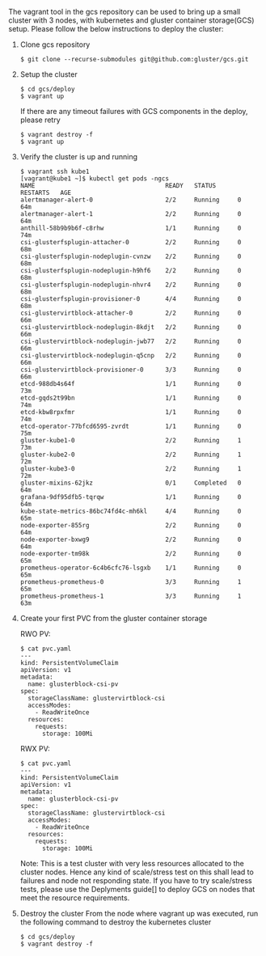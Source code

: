 The vagrant tool in the gcs repository can be used to bring up a small cluster with 3 nodes, with kubernetes and gluster container storage(GCS) setup. Please follow the below instructions to deploy the cluster:

1. Clone gcs repository
   ```
   $ git clone --recurse-submodules git@github.com:gluster/gcs.git
   ```

2. Setup the cluster
   ```
   $ cd gcs/deploy
   $ vagrant up
   ```

   If there are any timeout failures with GCS components in the deploy, please retry
   ``` 
   $ vagrant destroy -f
   $ vagrant up
   ```

3. Verify the cluster is up and running
   ``` 
   $ vagrant ssh kube1
   [vagrant@kube1 ~]$ kubectl get pods -ngcs
   NAME                                    READY   STATUS      RESTARTS   AGE
   alertmanager-alert-0                    2/2     Running     0          64m
   alertmanager-alert-1                    2/2     Running     0          64m
   anthill-58b9b9b6f-c8rhw                 1/1     Running     0          74m
   csi-glusterfsplugin-attacher-0          2/2     Running     0          68m
   csi-glusterfsplugin-nodeplugin-cvnzw    2/2     Running     0          68m
   csi-glusterfsplugin-nodeplugin-h9hf6    2/2     Running     0          68m
   csi-glusterfsplugin-nodeplugin-nhvr4    2/2     Running     0          68m
   csi-glusterfsplugin-provisioner-0       4/4     Running     0          68m
   csi-glustervirtblock-attacher-0         2/2     Running     0          66m
   csi-glustervirtblock-nodeplugin-8kdjt   2/2     Running     0          66m
   csi-glustervirtblock-nodeplugin-jwb77   2/2     Running     0          66m
   csi-glustervirtblock-nodeplugin-q5cnp   2/2     Running     0          66m
   csi-glustervirtblock-provisioner-0      3/3     Running     0          66m
   etcd-988db4s64f                         1/1     Running     0          73m
   etcd-gqds2t99bn                         1/1     Running     0          74m
   etcd-kbw8rpxfmr                         1/1     Running     0          74m
   etcd-operator-77bfcd6595-zvrdt          1/1     Running     0          75m
   gluster-kube1-0                         2/2     Running     1          73m
   gluster-kube2-0                         2/2     Running     1          72m
   gluster-kube3-0                         2/2     Running     1          72m
   gluster-mixins-62jkz                    0/1     Completed   0          64m
   grafana-9df95dfb5-tqrqw                 1/1     Running     0          64m
   kube-state-metrics-86bc74fd4c-mh6kl     4/4     Running     0          65m
   node-exporter-855rg                     2/2     Running     0          64m
   node-exporter-bxwg9                     2/2     Running     0          64m
   node-exporter-tm98k                     2/2     Running     0          65m
   prometheus-operator-6c4b6cfc76-lsgxb    1/1     Running     0          65m
   prometheus-prometheus-0                 3/3     Running     1          65m
   prometheus-prometheus-1                 3/3     Running     1          63m
   ```

4. Create your first PVC from the gluster container storage

   RWO PV:
   ```
   $ cat pvc.yaml
   ---
   kind: PersistentVolumeClaim
   apiVersion: v1
   metadata:
     name: glusterblock-csi-pv
   spec:
     storageClassName: glustervirtblock-csi
     accessModes:
       - ReadWriteOnce
     resources:
       requests:
         storage: 100Mi
   ```

   RWX PV:
   ```
   $ cat pvc.yaml
   ---
   kind: PersistentVolumeClaim
   apiVersion: v1
   metadata:
     name: glusterblock-csi-pv
   spec:
     storageClassName: glustervirtblock-csi
     accessModes:
       - ReadWriteOnce
     resources:
       requests:
         storage: 100Mi
   ```

   Note: This is a test cluster with very less resources allocated to the cluster nodes. Hence any kind of scale/stress test on this shall lead to failures and node not responding state. If you have to try scale/stress tests, please use the Deplyments guide[] to deploy GCS on nodes that meet the resource requirements.

5. Destroy the cluster
   From the node where vagrant up was executed, run the following command to destroy the kubernetes cluster
   ```
   $ cd gcs/deploy
   $ vagrant destroy -f
   ```
